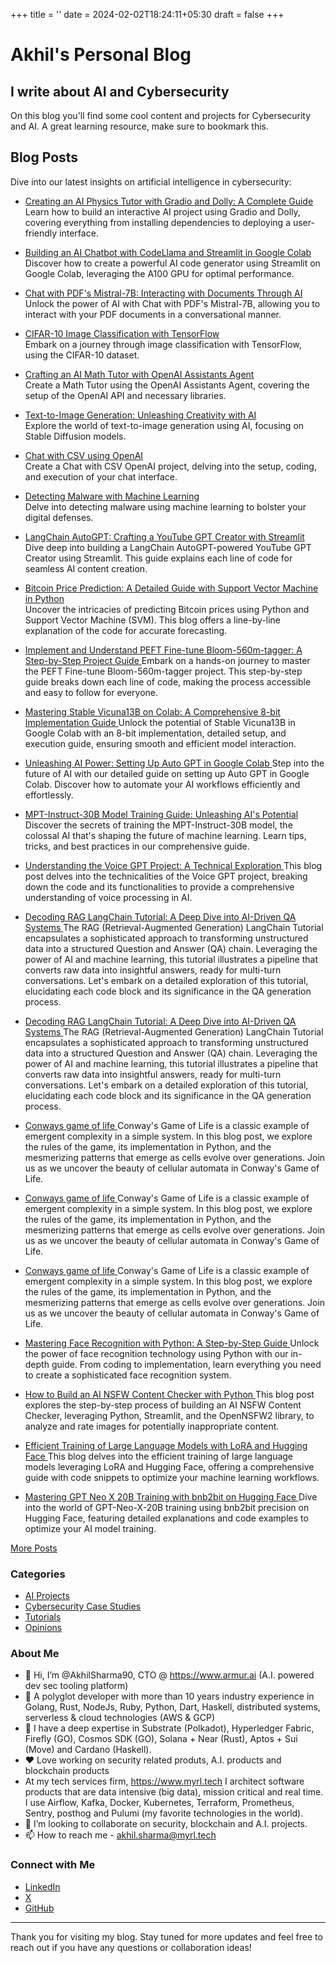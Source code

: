 +++
title = ''
date = 2024-02-02T18:24:11+05:30
draft = false
+++

# Akhil's Personal Blog

## I write about AI and Cybersecurity

On this blog you'll find some cool content and projects for Cybersecurity and AI. A great learning resource, make sure to bookmark this.


## Blog Posts

Dive into our latest insights on artificial intelligence in cybersecurity:

- [Creating an AI Physics Tutor with Gradio and Dolly: A Complete Guide](/Akhil-Personal-Blog/posts/creating_an_ai_physics_tutor_with_gradio_and_dolly)  
  Learn how to build an interactive AI project using Gradio and Dolly, covering everything from installing dependencies to deploying a user-friendly interface.

- [Building an AI Chatbot with CodeLlama and Streamlit in Google Colab](/Akhil-Personal-Blog/posts/building_an_ai_chatbot_with_codellama_and_streamlit_in_google_colab)  
  Discover how to create a powerful AI code generator using Streamlit on Google Colab, leveraging the A100 GPU for optimal performance.

- [Chat with PDF's Mistral-7B: Interacting with Documents Through AI](/Akhil-Personal-Blog/posts/chat_with_pdf_mistral_7b)  
  Unlock the power of AI with Chat with PDF's Mistral-7B, allowing you to interact with your PDF documents in a conversational manner.

- [CIFAR-10 Image Classification with TensorFlow](/Akhil-Personal-Blog/posts/cifar_10_image_classification_with_tensorflow)  
  Embark on a journey through image classification with TensorFlow, using the CIFAR-10 dataset.

- [Crafting an AI Math Tutor with OpenAI Assistants Agent](/Akhil-Personal-Blog/posts/crafting_an_ai_math_tutor_with_openai_assistants_agent)  
  Create a Math Tutor using the OpenAI Assistants Agent, covering the setup of the OpenAI API and necessary libraries.

- [Text-to-Image Generation: Unleashing Creativity with AI](/Akhil-Personal-Blog/posts/text_to_image_generation_unleashing_creativity_with_ai)  
  Explore the world of text-to-image generation using AI, focusing on Stable Diffusion models.

- [Chat with CSV using OpenAI](/Akhil-Personal-Blog/posts/chat_with_csv_using_openai)  
  Create a Chat with CSV OpenAI project, delving into the setup, coding, and execution of your chat interface.

- [Detecting Malware with Machine Learning](/Akhil-Personal-Blog/posts/detecting_malware_with_machine_learning)  
  Delve into detecting malware using machine learning to bolster your digital defenses.

- [LangChain AutoGPT: Crafting a YouTube GPT Creator with Streamlit](/Akhil-Personal-Blog/posts/langchain_autogpt_youtube_creator)  
  Dive deep into building a LangChain AutoGPT-powered YouTube GPT Creator using Streamlit. This guide explains each line of code for seamless AI content creation.

- [ Bitcoin Price Prediction: A Detailed Guide with Support Vector Machine in Python](/Akhil-Personal-Blog/posts/bitcoin_price_prediction_svm_python_guide)  
  Uncover the intricacies of predicting Bitcoin prices using Python and Support Vector Machine (SVM). This blog offers a line-by-line explanation of the code for accurate forecasting.

- [ Implement and Understand PEFT Fine-tune Bloom-560m-tagger: A Step-by-Step Project Guide ](/Akhil-Personal-Blog/posts/step_by_step_peft_fine_tune_bloom_560m_tagger_guide)
  Embark on a hands-on journey to master the PEFT Fine-tune Bloom-560m-tagger project. This step-by-step guide breaks down each line of code, making the process accessible and easy to follow for everyone.

- [ Mastering Stable Vicuna13B on Colab: A Comprehensive 8-bit Implementation Guide ](/Akhil-Personal-Blog/posts/master_stable_vicuna13b_colab_8bit)
  Unlock the potential of Stable Vicuna13B in Google Colab with an 8-bit implementation, detailed setup, and execution guide, ensuring smooth and efficient model interaction.

- [ Unleashing AI Power: Setting Up Auto GPT in Google Colab ](/Akhil-Personal-Blog/posts/setting_up_auto_gpt_in_google_colab)
  Step into the future of AI with our detailed guide on setting up Auto GPT in Google Colab. Discover how to automate your AI workflows efficiently and effortlessly.

- [ MPT-Instruct-30B Model Training Guide: Unleashing AI's Potential ](/Akhil-Personal-Blog/posts/mpt_instruct_30b_model_training)
  Discover the secrets of training the MPT-Instruct-30B model, the colossal AI that's shaping the future of machine learning. Learn tips, tricks, and best practices in our comprehensive guide.

- [ Understanding the Voice GPT Project: A Technical Exploration ](/Akhil-Personal-Blog/posts/voice_gpt_project_explained)
  This blog post delves into the technicalities of the Voice GPT project, breaking down the code and its functionalities to provide a comprehensive understanding of voice processing in AI.

- [ Decoding RAG LangChain Tutorial: A Deep Dive into AI-Driven QA Systems ](/Akhil-Personal-Blog/posts/rag_langchain_tutorial)
  The RAG (Retrieval-Augmented Generation) LangChain Tutorial encapsulates a sophisticated approach to transforming unstructured data into a structured Question and Answer (QA) chain. Leveraging the power of AI and machine learning, this tutorial illustrates a pipeline that converts raw data into insightful answers, ready for multi-turn conversations. Let's embark on a detailed exploration of this tutorial, elucidating each code block and its significance in the QA generation process.

- [ Decoding RAG LangChain Tutorial: A Deep Dive into AI-Driven QA Systems ](/Akhil-Personal-Blog/posts/rag_langchain_tutorial)
  The RAG (Retrieval-Augmented Generation) LangChain Tutorial encapsulates a sophisticated approach to transforming unstructured data into a structured Question and Answer (QA) chain. Leveraging the power of AI and machine learning, this tutorial illustrates a pipeline that converts raw data into insightful answers, ready for multi-turn conversations. Let's embark on a detailed exploration of this tutorial, elucidating each code block and its significance in the QA generation process.

- [ Conways game of life ](/Akhil-Personal-Blog/posts/conway_game_life_python)
  Conway's Game of Life is a classic example of emergent complexity in a simple system. In this blog post, we explore the rules of the game, its implementation in Python, and the mesmerizing patterns that emerge as cells evolve over generations. Join us as we uncover the beauty of cellular automata in Conway's Game of Life.

- [ Conways game of life ](/Akhil-Personal-Blog/posts/conway_game_life_python)
  Conway's Game of Life is a classic example of emergent complexity in a simple system. In this blog post, we explore the rules of the game, its implementation in Python, and the mesmerizing patterns that emerge as cells evolve over generations. Join us as we uncover the beauty of cellular automata in Conway's Game of Life.

- [ Conways game of life ](/Akhil-Personal-Blog/posts/conway_game_life_python)
  Conway's Game of Life is a classic example of emergent complexity in a simple system. In this blog post, we explore the rules of the game, its implementation in Python, and the mesmerizing patterns that emerge as cells evolve over generations. Join us as we uncover the beauty of cellular automata in Conway's Game of Life.

- [ Mastering Face Recognition with Python: A Step-by-Step Guide ](/Akhil-Personal-Blog/posts/mastering_face_recognition_python)
  Unlock the power of face recognition technology using Python with our in-depth guide. From coding to implementation, learn everything you need to create a sophisticated face recognition system.

- [ How to Build an AI NSFW Content Checker with Python ](/Akhil-Personal-Blog/posts/ai_nsfw_content_checker_python)
  This blog post explores the step-by-step process of building an AI NSFW Content Checker, leveraging Python, Streamlit, and the OpenNSFW2 library, to analyze and rate images for potentially inappropriate content.

- [ Efficient Training of Large Language Models with LoRA and Hugging Face ](/Akhil-Personal-Blog/posts/efficient_training_lora_hugging_face)
  This blog delves into the efficient training of large language models leveraging LoRA and Hugging Face, offering a comprehensive guide with code snippets to optimize your machine learning workflows.

- [ Mastering GPT Neo X 20B Training with bnb2bit on Hugging Face ](/Akhil-Personal-Blog/posts/mastering_gpt_neo_x_20b_training_bnb2bit_hugging_face)
  Dive into the world of GPT-Neo-X-20B training using bnb2bit precision on Hugging Face, featuring detailed explanations and code examples to optimize your AI model training.

[More Posts](/Akhil-Personal-Blog/posts/)

### Categories

- [AI Projects](/category/ai-projects)
- [Cybersecurity Case Studies](/category/cybersecurity-case-studies)
- [Tutorials](/category/tutorials)
- [Opinions](/category/opinions)

### About Me

- 👋 Hi, I’m @AkhilSharma90, CTO @ https://www.armur.ai (A.I. powered dev sec tooling platform)
- 👀 A polyglot developer with more than 10 years industry experience in Golang, Rust, NodeJs, Ruby, Python, Dart, Haskell, distributed systems, serverless & cloud technologies (AWS & GCP)
- 🌱 I have a deep expertise in Substrate (Polkadot), Hyperledger Fabric, Firefly (GO), Cosmos SDK (GO), Solana + Near (Rust), Aptos + Sui (Move) and Cardano (Haskell).
- ❤️ Love working on security related produts, A.I. products and blockchain products
- At my tech services firm, https://www.myrl.tech I architect software products that are data intensive (big data), mission critical and real time. I use Airflow, Kafka, Docker, Kubernetes, Terraform, Prometheus, Sentry, posthog and Pulumi (my favorite technologies in the world).
- 💞️ I’m looking to collaborate on security, blockchain and A.I. projects.
- 📫 How to reach me - akhil.sharma@myrl.tech

### Connect with Me

- [LinkedIn](https://www.linkedin.com/in/akhilsails/)
- [X](https://twitter.com/AkhilAiri)
- [GitHub](https://github.com/AkhilSharma90)

---

Thank you for visiting my blog. Stay tuned for more updates and feel free to reach out if you have any questions or collaboration ideas!

